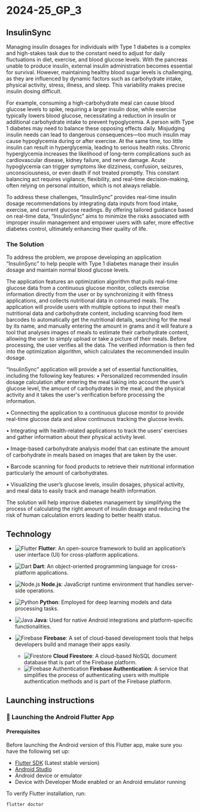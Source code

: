 # 2024-25_GP_3

## InsulinSync

Managing insulin dosages for individuals with Type 1 diabetes is a complex and high-stakes task due ‎to the constant need to adjust for daily fluctuations in diet, exercise, and blood glucose levels. With ‎the pancreas unable to produce insulin, external insulin administration becomes essential for ‎survival. However, maintaining healthy blood sugar levels is challenging, as they are influenced by ‎dynamic factors such as carbohydrate intake, physical activity, stress, illness, and sleep. This ‎variability makes precise insulin dosing difficult.‎

For example, consuming a high-carbohydrate meal can cause blood glucose levels to spike, ‎requiring a larger insulin dose, while exercise typically lowers blood glucose, necessitating a ‎reduction in insulin or additional carbohydrate intake to prevent hypoglycemia. A person with Type 1 ‎diabetes may need to balance these opposing effects daily. Misjudging insulin needs can lead to dangerous consequences—too much ‎insulin may cause hypoglycemia during or after exercise. At the same time, too little insulin can result in ‎hyperglycemia, leading to serious health risks. Chronic hyperglycemia increases ‎the likelihood of long-term complications such as cardiovascular disease, kidney failure, and nerve ‎damage. Acute hypoglycemia can trigger symptoms like dizziness, confusion, seizures, ‎unconsciousness, or even death if not treated promptly. This constant balancing act requires ‎vigilance, flexibility, and real-time decision-making, often relying on personal intuition, which is not ‎always reliable.‎

To address these challenges, “InsulinSync” provides real-time insulin dosage ‎recommendations by integrating data inputs from food intake, exercise, and current glucose ‎readings. By offering tailored guidance based on real-time data, “InsulinSync” aims to minimize the ‎risks associated with improper insulin management and empower users with safer, more effective ‎diabetes control, ultimately enhancing their quality of life.‎ 

### The Solution
To address the problem, we propose developing an application “InsulinSync” to help people with Type 1 diabetes manage their insulin dosage and maintain normal blood glucose levels.

The application features an optimization algorithm that pulls real-time glucose data from a continuous glucose monitor, collects exercise information directly from the user or by synchronizing it with fitness applications, and collects nutritional data in consumed meals. The application will provide users with multiple options to input their meal’s nutritional data and carbohydrate content, including scanning food item barcodes to automatically get the nutritional details, searching for the meal by its name, and manually entering the amount in grams and it will feature a tool that analyses images of meals to estimate their carbohydrate content, allowing the user to simply upload or take a picture of their meals. Before processing, the user verifies all the data. The verified information is then fed into the optimization algorithm, which calculates the recommended insulin dosage.

“InsulinSync” application will provide a set of essential functionalities, including the 
following key features:
•	Personalized recommended insulin dosage calculation after entering the meal taking into account the user’s glucose level, the amount of carbohydrates in the meal, and the physical activity and it takes the user's verification before processing the information.

•	Connecting the application to a continuous glucose monitor to provide real-time glucose data and allow continuous tracking the glucose levels.

•	Integrating with health-related applications to track the users’ exercises and gather information about their physical activity level. 

•	Image-based carbohydrate analysis model that can estimate the amount of carbohydrate in meals based on images that are taken by the user.

•	Barcode scanning for food products to retrieve their nutritional information particularly the amount of carbohydrates.

•	Visualizing the user’s glucose levels, insulin dosages, physical activity, and meal data to easily track and manage health information.

The solution will help improve diabetes management by simplifying the process of calculating the right amount of insulin dosage and reducing the risk of human calculation errors leading to better health status.

## Technology  
- ![Flutter](https://img.shields.io/badge/Flutter-02569B?logo=flutter&logoColor=white) **Flutter**: An open-source framework to build an application’s user interface (UI) for cross-platform applications.
- ![Dart](https://img.shields.io/badge/Dart-0175C2?logo=dart&logoColor=white) **Dart**: An object-oriented programming language for cross-platform applications.


- ![Node.js](https://img.shields.io/badge/Node.js-339933?logo=nodedotjs&logoColor=white) **Node.js**: JavaScript runtime environment that handles server-side operations.
- ![Python](https://img.shields.io/badge/Python-3776AB?logo=python&logoColor=white) **Python**: Employed for deep learning models and data processing tasks.


- ![Java](https://img.shields.io/badge/Java-ED8B00?logo=java&logoColor=white) **Java**: Used for native Android integrations and platform-specific functionalities.


- ![Firebase](https://img.shields.io/badge/Firebase-FFCA28?logo=firebase&logoColor=black) **Firebase**: A set of cloud-based development tools that helps developers build and manage their apps easily.
  - ![Firestore](https://img.shields.io/badge/Firestore-FF6F00?logo=firebase&logoColor=white) **Cloud Firestore**: A cloud-based NoSQL document database that is part of the Firebase platform.
  - ![Firebase Authentication](https://img.shields.io/badge/Firebase_Auth-FF6F00?logo=firebase&logoColor=white) **Firebase Authentication**: A service that simplifies the process of authenticating users with multiple authentication methods and is part of the Firebase platform.

## Launching instructions
### 🚀 Launching the Android Flutter App

#### Prerequisites

Before launching the Android version of this Flutter app, make sure you have the following set up:

- [Flutter SDK](https://flutter.dev/docs/get-started/install) (Latest stable version)
- [Android Studio](https://developer.android.com/studio)
- Android device or emulator
- Device with Developer Mode enabled or an Android emulator running

To verify Flutter installation, run:
```bash
flutter doctor
